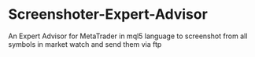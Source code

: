 # Screenshoter-Expert-Advisor
An Expert Advisor for MetaTrader in mql5 language to screenshot from all symbols in market watch and send them via ftp
